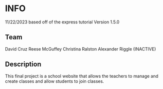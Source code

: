 # INFO

11/22/2023
based off of the express tutorial
Version 1.5.0

## Team

David Cruz
Reese McGuffey
Christina Ralston
Alexander Riggle (INACTIVE)

## Description

This final project is a school website that allows the teachers to manage and create classes and allow students to join classes.
